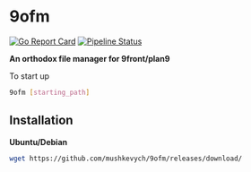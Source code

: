 # 9ofm
[![Go Report Card](https://goreportcard.com/badge/github.com/mushkevych/9ofm)](https://goreportcard.com/report/github.com/mushkevych/9ofm)
[![Pipeline Status](https://circleci.com/gh/mushkevych/9ofm.svg?style=svg)](https://circleci.com/gh/mushkevych/9ofm)

**An orthodox file manager for 9front/plan9**

To start up
```bash
9ofm [starting_path]
```

## Installation

**Ubuntu/Debian**
```bash
wget https://github.com/mushkevych/9ofm/releases/download/
```
